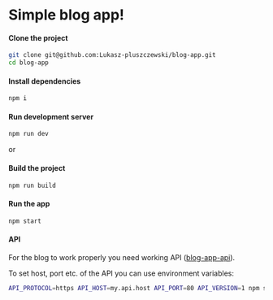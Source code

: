 # Simple blog app!

#### Clone the project
```bash
git clone git@github.com:Lukasz-pluszczewski/blog-app.git
cd blog-app
```

#### Install dependencies
```bash
npm i
```

#### Run development server
```bash
npm run dev
```

or

#### Build the project
```bash
npm run build
```

#### Run the app
```bash
npm start
```

#### API

For the blog to work properly you need working API ([blog-app-api](https://github.com/Lukasz-pluszczewski/blog-app-api)).

To set host, port etc. of the API you can use environment variables:
```bash
API_PROTOCOL=https API_HOST=my.api.host API_PORT=80 API_VERSION=1 npm start
``` 
